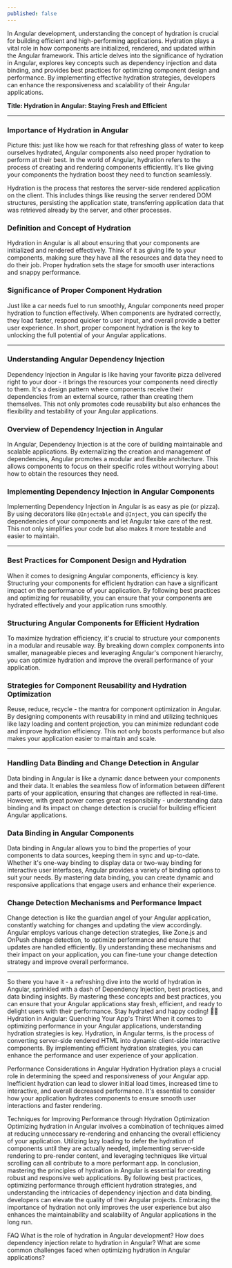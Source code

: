 ```yaml
---
published: false
---
```



In Angular development, understanding the concept of hydration is crucial for building efficient and high-performing applications. Hydration plays a vital role in how components are initialized, rendered, and updated within the Angular framework. This article delves into the significance of hydration in Angular, explores key concepts such as dependency injection and data binding, and provides best practices for optimizing component design and performance. By implementing effective hydration strategies, developers can enhance the responsiveness and scalability of their Angular applications.

**Title: Hydration in Angular: Staying Fresh and Efficient**

---

### Importance of Hydration in Angular

Picture this: just like how we reach for that refreshing glass of water to keep ourselves hydrated, Angular components also need proper hydration to perform at their best. In the world of Angular, hydration refers to the process of creating and rendering components efficiently. It's like giving your components the hydration boost they need to function seamlessly.

Hydration is the process that restores the server-side rendered application on the client. This includes things like reusing the server rendered DOM structures, persisting the application state, transferring application data that was retrieved already by the server, and other processes.



### Definition and Concept of Hydration

Hydration in Angular is all about ensuring that your components are initialized and rendered effectively. Think of it as giving life to your components, making sure they have all the resources and data they need to do their job. Proper hydration sets the stage for smooth user interactions and snappy performance.

### Significance of Proper Component Hydration

Just like a car needs fuel to run smoothly, Angular components need proper hydration to function effectively. When components are hydrated correctly, they load faster, respond quicker to user input, and overall provide a better user experience. In short, proper component hydration is the key to unlocking the full potential of your Angular applications.

---

### Understanding Angular Dependency Injection

Dependency Injection in Angular is like having your favorite pizza delivered right to your door - it brings the resources your components need directly to them. It's a design pattern where components receive their dependencies from an external source, rather than creating them themselves. This not only promotes code reusability but also enhances the flexibility and testability of your Angular applications.

### Overview of Dependency Injection in Angular

In Angular, Dependency Injection is at the core of building maintainable and scalable applications. By externalizing the creation and management of dependencies, Angular promotes a modular and flexible architecture. This allows components to focus on their specific roles without worrying about how to obtain the resources they need.

### Implementing Dependency Injection in Angular Components

Implementing Dependency Injection in Angular is as easy as pie (or pizza). By using decorators like `@Injectable` and `@Inject`, you can specify the dependencies of your components and let Angular take care of the rest. This not only simplifies your code but also makes it more testable and easier to maintain.

---

### Best Practices for Component Design and Hydration

When it comes to designing Angular components, efficiency is key. Structuring your components for efficient hydration can have a significant impact on the performance of your application. By following best practices and optimizing for reusability, you can ensure that your components are hydrated effectively and your application runs smoothly.

### Structuring Angular Components for Efficient Hydration

To maximize hydration efficiency, it's crucial to structure your components in a modular and reusable way. By breaking down complex components into smaller, manageable pieces and leveraging Angular's component hierarchy, you can optimize hydration and improve the overall performance of your application.

### Strategies for Component Reusability and Hydration Optimization

Reuse, reduce, recycle - the mantra for component optimization in Angular. By designing components with reusability in mind and utilizing techniques like lazy loading and content projection, you can minimize redundant code and improve hydration efficiency. This not only boosts performance but also makes your application easier to maintain and scale.

---

### Handling Data Binding and Change Detection in Angular

Data binding in Angular is like a dynamic dance between your components and their data. It enables the seamless flow of information between different parts of your application, ensuring that changes are reflected in real-time. However, with great power comes great responsibility - understanding data binding and its impact on change detection is crucial for building efficient Angular applications.

### Data Binding in Angular Components

Data binding in Angular allows you to bind the properties of your components to data sources, keeping them in sync and up-to-date. Whether it's one-way binding to display data or two-way binding for interactive user interfaces, Angular provides a variety of binding options to suit your needs. By mastering data binding, you can create dynamic and responsive applications that engage users and enhance their experience.

### Change Detection Mechanisms and Performance Impact

Change detection is like the guardian angel of your Angular application, constantly watching for changes and updating the view accordingly. Angular employs various change detection strategies, like Zone.js and OnPush change detection, to optimize performance and ensure that updates are handled efficiently. By understanding these mechanisms and their impact on your application, you can fine-tune your change detection strategy and improve overall performance.

---

So there you have it - a refreshing dive into the world of hydration in Angular, sprinkled with a dash of Dependency Injection, best practices, and data binding insights. By mastering these concepts and best practices, you can ensure that your Angular applications stay fresh, efficient, and ready to delight users with their performance. Stay hydrated and happy coding! 🚀🥤Hydration in Angular: Quenching Your App's Thirst
When it comes to optimizing performance in your Angular applications, understanding hydration strategies is key. Hydration, in Angular terms, is the process of converting server-side rendered HTML into dynamic client-side interactive components. By implementing efficient hydration strategies, you can enhance the performance and user experience of your application.


Performance Considerations in Angular Hydration
Hydration plays a crucial role in determining the speed and responsiveness of your Angular app. Inefficient hydration can lead to slower initial load times, increased time to interactive, and overall decreased performance. It's essential to consider how your application hydrates components to ensure smooth user interactions and faster rendering.


Techniques for Improving Performance through Hydration Optimization
Optimizing hydration in Angular involves a combination of techniques aimed at reducing unnecessary re-rendering and enhancing the overall efficiency of your application. Utilizing lazy loading to defer the hydration of components until they are actually needed, implementing server-side rendering to pre-render content, and leveraging techniques like virtual scrolling can all contribute to a more performant app.
In conclusion, mastering the principles of hydration in Angular is essential for creating robust and responsive web applications. By following best practices, optimizing performance through efficient hydration strategies, and understanding the intricacies of dependency injection and data binding, developers can elevate the quality of their Angular projects. Embracing the importance of hydration not only improves the user experience but also enhances the maintainability and scalability of Angular applications in the long run.

FAQ
What is the role of hydration in Angular development?
How does dependency injection relate to hydration in Angular?
What are some common challenges faced when optimizing hydration in Angular applications?
